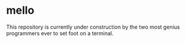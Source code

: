 # mello

This repository is currently under construction by the two most genius programmers ever to set foot on a terminal.
